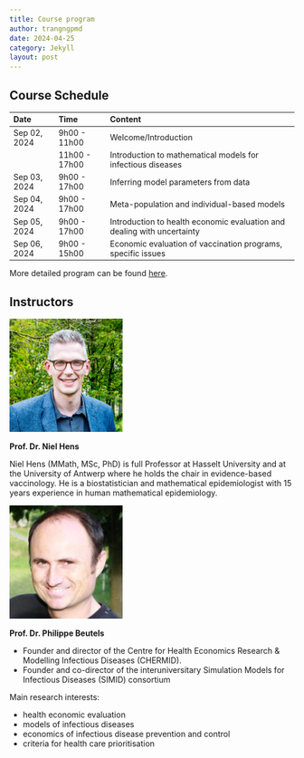 ```yaml
---
title: Course program
author: trangngpmd
date: 2024-04-25
category: Jekyll
layout: post
---
```


## Course Schedule
<div class="table-wrapper" markdown="block">

|Date|Time|Content|
|:--|:--|:--|
|Sep 02, 2024|9h00 - 11h00|Welcome/Introduction|
||11h00 - 17h00|Introduction to mathematical models for infectious diseases|
|Sep 03, 2024|9h00 - 17h00|Inferring model parameters from data|
|Sep 04, 2024|9h00 - 17h00|Meta-population and individual-based models|
|Sep 05, 2024|9h00 - 17h00|Introduction to health economic evaluation and dealing with uncertainty|
|Sep 06, 2024|9h00 - 15h00|Economic evaluation of vaccination programs, specific issues|

</div>

More detailed program can be found [here][1].

## Instructors

<img src="/assets/gitbook/images/hens.jpeg" width="200" height="200">

**Prof. Dr. Niel Hens**

Niel Hens (MMath, MSc, PhD) is full Professor at Hasselt University and at the University of Antwerp where he holds the chair in evidence-based vaccinology. He is a biostatistician and mathematical epidemiologist with 15 years experience in human mathematical epidemiology.

<img src="/assets/gitbook/images/Beutels.jpg" width="200" height="200">

**Prof. Dr. Philippe Beutels**

- Founder and director of the  Centre for Health Economics Research & Modelling Infectious Diseases (CHERMID).
- Founder and co-director of the interuniversitary Simulation Models for Infectious Diseases (SIMID) consortium

Main research interests:

- health economic evaluation
- models of infectious diseases
- economics of infectious disease prevention and control
- criteria for health care prioritisation






[1]: https://drive.google.com/drive/u/2/folders/19FmGUCSWb7y_sUGWbhgKljz33-bu53OI
